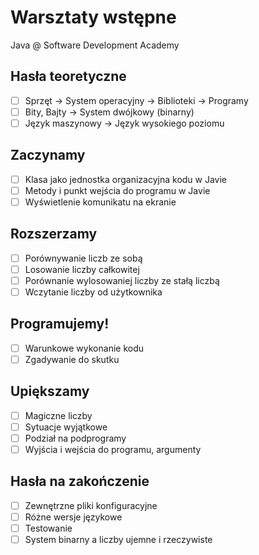 # Warsztaty wstępne
Java @ Software Development Academy

## Hasła teoretyczne
-[ ] Sprzęt &rarr; System operacyjny  &rarr; Biblioteki &rarr; Programy
-[ ] Bity, Bajty &rarr; System dwójkowy (binarny)
-[ ] Język maszynowy &rarr; Język wysokiego poziomu

## Zaczynamy
-[ ] Klasa jako jednostka organizacyjna kodu w Javie
-[ ] Metody i punkt wejścia do programu w Javie
-[ ] Wyświetlenie komunikatu na ekranie

## Rozszerzamy
-[ ] Porównywanie liczb ze sobą
-[ ] Losowanie liczby całkowitej
-[ ] Porównanie wylosowaniej liczby ze stałą liczbą
-[ ] Wczytanie liczby od użytkownika

## Programujemy!
-[ ] Warunkowe wykonanie kodu
-[ ] Zgadywanie do skutku

## Upiększamy
-[ ] Magiczne liczby
-[ ] Sytuacje wyjątkowe
-[ ] Podział na podprogramy
-[ ] Wyjścia i wejścia do programu, argumenty

## Hasła na zakończenie
-[ ] Zewnętrzne pliki konfiguracyjne
-[ ] Różne wersje językowe
-[ ] Testowanie
-[ ] System binarny a liczby ujemne i rzeczywiste
